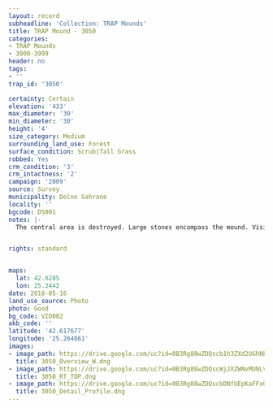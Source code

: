 ```yaml
---
layout: record
subheadline: 'Collection: TRAP Mounds'
title: TRAP Mound - 3050
categories:
- TRAP Mounds
- 3000-3999
header: no
tags:
- ''
trap_id: '3050'

certainty: Certain
elevation: '433'
max_diameter: '30'
min_diameter: '30'
height: '4'
size_category: Medium
surrounding_land_use: Forest
surface_condition: Scrub|Tall Grass
robbed: Yes
crm_condition: '3'
crm_intactness: '2'
campaign: '2009'
source: Survey
municipality: Dolno Sahrane
locality: ''
bgcode: DS001
notes: |-
  The central area is destroyed. Large stones encompass the mound. Visible soil structure in profile.


rights: standard


maps:
  lat: 42.6285
  lon: 25.2442
date: 2018-05-16
land_use_source: Photo
photo: Good
bg_code: VID082
akb_code: ''
latitude: '42.617677'
longitude: '25.264661'
images:
- image_path: https://drive.google.com/uc?id=0B3Rg88wZDQscb1h3ZXd2UGhNb2s
  title: 3050_Overview_W.dng
- image_path: https://drive.google.com/uc?id=0B3Rg88wZDQscWjJXZWNvMUNLVWs
  title: 3050_RT_TOP.dng
- image_path: https://drive.google.com/uc?id=0B3Rg88wZDQscbDNfUEpKaFFxOGs
  title: 3050_Detail_Profile.dng
---
```

